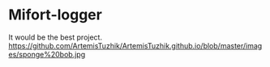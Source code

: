 # Mifort-logger
It would be the best project.  
https://github.com/ArtemisTuzhik/ArtemisTuzhik.github.io/blob/master/images/sponge%20bob.jpg
